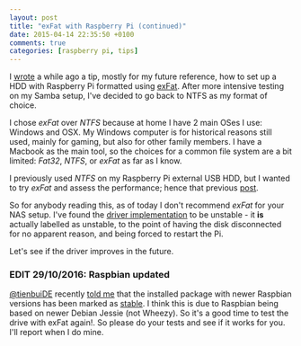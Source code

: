 ```yaml
---
layout: post
title: "exFat with Raspberry Pi (continued)"
date: 2015-04-14 22:35:50 +0100
comments: true
categories: [raspberry pi, tips]
---
```



I [wrote]({{site.url}}/blog/2015/01/14/tip-exfat-hdd-with-raspberry-pi/) a while ago a tip, mostly for my future reference, how to set up a HDD with Raspberry Pi formatted using [exFat](https://en.wikipedia.org/wiki/ExFAT). After more intensive testing on my Samba setup, I've decided to go back to NTFS as my format of choice.

<!-- more -->

I chose *exFat* over *NTFS* because at home I have 2 main OSes I use: Windows and OSX. My Windows computer is for historical reasons still used, mainly for gaming, but also for other family members. I have a Macbook as the main tool, so the choices for a common file system are a bit limited: *Fat32*, *NTFS*, or *exFat* as far as I know.

I previously used *NTFS* on my Raspberry Pi external USB HDD, but I wanted to try *exFat* and assess the performance; hence that previous [post]({{site.url}}/blog/2015/01/14/tip-exfat-hdd-with-raspberry-pi/).

So for anybody reading this, as of today I don't recommend *exFat* for your NAS setup. I've found the [driver implementation](https://packages.debian.org/unstable/main/exfat-fuse) to be unstable - it **is** actually labelled as unstable, to the point of having the disk disconnected for no apparent reason, and being forced to restart the Pi.

Let's see if the driver improves in the future.

### EDIT 29/10/2016: Raspbian updated
[@tienbuiDE][tienbuiDE] recently [told me][tweet] that the installed package with newer Raspbian versions has been marked as [stable][jessie_package]. I think this is due to Raspbian being based on newer Debian Jessie (not Wheezy). So it's a good time to test the drive with exFat again!. So please do your tests and see if it works for you. I'll report when I do mine.

[tienbuiDE]: https://twitter.com/tienbuiDE
[tweet]: https://twitter.com/tienbuide/status/789170927061786625
[jessie_package]: https://packages.debian.org/de/jessie/exfat-fuse
